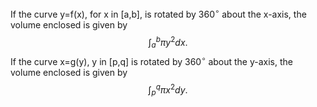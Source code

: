If the curve y=f(x), for x in [a,b], is rotated by $360^{\circ}$ about the
x-axis, the volume enclosed is given by $$\int _a ^b \pi y^2 dx .$$ If
the curve x=g(y), y in [p,q] is rotated by $360^{\circ}$ about the
y-axis, the volume enclosed is given by $$\int _p ^q \pi x^2 dy .$$

